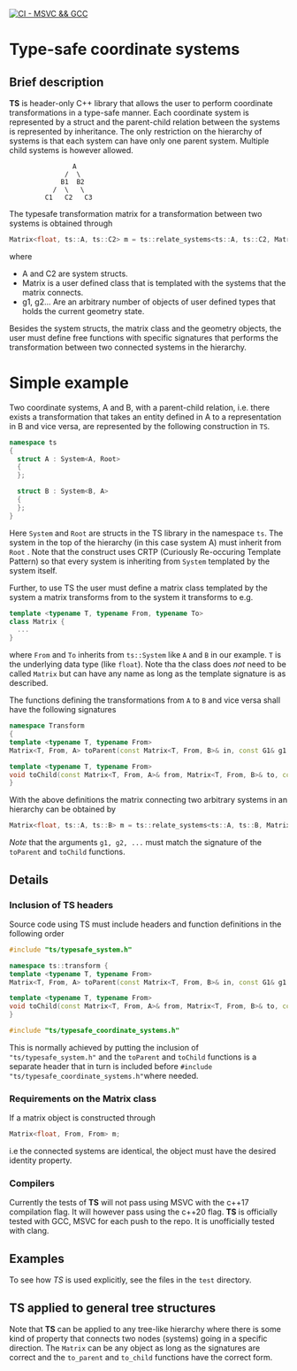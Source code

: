 [![CI - MSVC && GCC](https://github.com/KlasMvW/typesafe_coordinate_systems/actions/workflows/cmake.yml/badge.svg)](https://github.com/KlasMvW/typesafe_coordinate_systems/actions/workflows/cmake.yml)

# Type-safe coordinate systems

## Brief description

**TS** is header-only C++ library that allows the user to perform coordinate transformations in a type-safe manner.
Each coordinate system is represented by a struct and the parent-child relation between the systems is represented by inheritance. The only restriction on the hierarchy of systems is that each system can have only one parent system.
Multiple child systems is however allowed.

```
                A
              /  \
             B1  B2
           /  \   \
         C1   C2   C3
```

The typesafe transformation matrix for a transformation between two systems is obtained through

```c++
Matrix<float, ts::A, ts::C2> m = ts::relate_systems<ts::A, ts::C2, Matrix>(g1, g2....);
```
where 


* A and C2 are system structs.
* Matrix is a user defined class that is templated with the systems that the matrix connects.
* g1, g2... Are an arbitrary number of objects of user defined types that holds the current geometry state.

Besides the system structs, the matrix class and the geometry objects, the user must define free functions with specific signatures that performs the transformation between two connected systems in the hierarchy.

# Simple example

Two coordinate systems, A and B, with a parent-child relation, i.e. there exists a transformation that takes an entity defined in A to a representation in B and vice versa, are represented by the following construction in `TS`. 

```c++
namespace ts
{
  struct A : System<A, Root>
  {
  };

  struct B : System<B, A>
  {
  };
}
```

Here `System` and `Root` are structs in the TS library in the namespace `ts`. The system in the top of the hierarchy (in this case system A) must inherit from `Root` . Note that the construct uses CRTP (Curiously Re-occuring Template Pattern) so that every system is inheriting from `System` templated by the system itself.

Further, to use TS the user must define a matrix class templated by the system a matrix transforms from to the system it transforms to e.g.

```c++
template <typename T, typename From, typename To>
class Matrix {
  ...
}

```
where `From` and `To` inherits from `ts::System` like `A` and `B` in our example. `T` is the underlying data type (like `float`).
Note tha the class does *not* need to be called `Matrix` but can have any name as long as the template signature is as described.

The functions defining the transformations from `A` to `B`  and vice versa shall have the following signatures

```c++
namespace Transform
{
template <typename T, typename From>
Matrix<T, From, A> toParent(const Matrix<T, From, B>& in, const G1& g1, const G2& g2, ...);

template <typename T, typename From>
void toChild(const Matrix<T, From, A>& from, Matrix<T, From, B>& to, const G1& g1, const G2& g2, ...);
}
```
With the above definitions the matrix connecting two arbitrary systems in an hierarchy can be obtained by

```c++
Matrix<float, ts::A, ts::B> m = ts::relate_systems<ts::A, ts::B, Matrix>(g1, g2, ...);
```
*Note* that the arguments `g1, g2, ...` must match the signature of the `toParent` and `toChild` functions. 

## Details

### Inclusion of TS headers

Source code using TS must include headers and function definitions in the following order
```c++
#include "ts/typesafe_system.h"

namespace ts::transform {
template <typename T, typename From>
Matrix<T, From, A> toParent(const Matrix<T, From, B>& in, const G1& g1, const G2& g2, ...);

template <typename T, typename From>
void toChild(const Matrix<T, From, A>& from, Matrix<T, From, B>& to, const G1& g1, const G2& g2, ...);
}

#include "ts/typesafe_coordinate_systems.h"
```

This is normally achieved by putting the inclusion of `"ts/typesafe_system.h"` and the `toParent` and `toChild` functions is a separate header that in turn is included before `#include "ts/typesafe_coordinate_systems.h"`where needed.

### Requirements on the Matrix class

If a matrix object is constructed through
```c++
Matrix<float, From, From> m;
```
i.e the connected systems are identical, the object must have the desired identity property.

### Compilers

Currently the tests of **TS** will not pass using MSVC with the c++17 compilation flag. It will however pass using the c++20 flag. **TS** is officially tested with GCC, MSVC for each push to the repo. It is unofficially tested with clang.  

## Examples

To see how *TS* is used explicitly, see the files in the `test` directory.

## TS applied to general tree structures

Note that **TS** can be applied to any tree-like hierarchy where there is some kind of property that connects two nodes (systems) going in a specific direction. The `Matrix` can be any object as long as the signatures are correct and the `to_parent` and `to_child` functions have the correct form.  
